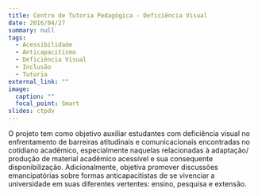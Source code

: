```yaml
---
title: Centro de Tutoria Pedagógica - Deficiência Visual
date: 2016/04/27
summary: null
tags:
  - Acessibilidade
  - Anticapacitismo
  - Deficiência Visual
  - Inclusão
  - Tutoria 
external_link: ""
image:
  caption: ""
  focal_point: Smart
slides: ctpdv
---
```


O projeto tem como objetivo auxiliar estudantes com deficiência visual no enfrentamento de barreiras atitudinais e comunicacionais encontradas no cotidiano acadêmico, especialmente naquelas relacionadas à adaptação/ produção de material acadêmico acessível e sua consequente disponibilização. Adicionalmente, objetiva promover discussões emancipatórias sobre formas anticapacitistas de se vivenciar a universidade em suas diferentes vertentes: ensino, pesquisa e extensão.
